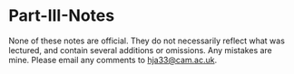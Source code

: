 # Part-III-Notes

None of these notes are official. They do not necessarily reflect what was lectured, and contain several additions or omissions. Any mistakes are mine. Please email any comments to hja33@cam.ac.uk.

